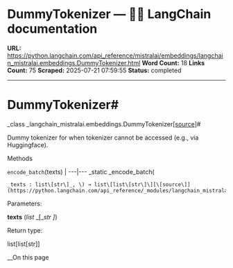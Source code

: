 # DummyTokenizer — 🦜🔗 LangChain  documentation

**URL:** https://python.langchain.com/api_reference/mistralai/embeddings/langchain_mistralai.embeddings.DummyTokenizer.html
**Word Count:** 18
**Links Count:** 75
**Scraped:** 2025-07-21 07:59:55
**Status:** completed

---

# DummyTokenizer\#

_class _langchain\_mistralai.embeddings.DummyTokenizer[\[source\]](https://python.langchain.com/api_reference/_modules/langchain_mistralai/embeddings.html#DummyTokenizer)\#     

Dummy tokenizer for when tokenizer cannot be accessed \(e.g., via Huggingface\).

Methods

`encode_batch`\(texts\) |    ---|---      _static _encode\_batch\(

    _texts : list\[str\]_, \) → list\[list\[str\]\][\[source\]](https://python.langchain.com/api_reference/_modules/langchain_mistralai/embeddings.html#DummyTokenizer.encode_batch)\#     

Parameters:     

**texts** \(_list_ _\[__str_ _\]_\)

Return type:     

list\[list\[str\]\]

__On this page